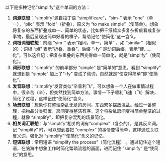 以下是多种记忆“simplify”这个单词的方法：
1. **词源联想**：“simplify”源自拉丁语 “simplificare”，“sim-” 表示 “one”（单一），“plic” 表示 “fold”（折叠），原义为 “to make simple”（使简单）。想象将复杂的东西折叠成单一、简单的状态，比如把千纸鹤众多复杂折痕看成复杂事物，最后呈现出简单好看的样子，帮助记忆“使简化”这一含义。
2. **词根词缀联想**：前缀 “sim-” 表示“相同，单一，简单” ，如 “similar”（相似的）；词根 “pli” 表示“折叠，重叠”，后缀 “-fy” 是动词后缀，表示“使……化”。可以这样记：把复杂重叠的东西变得单一简单化，就是“simplify”（使简化）。
3. **词形联想**：“simplify” 的前半部分 “simple” 是“简单的”意思，看到 “simplify” 就想到是 “simple” 加上了“-fy” 变成了动词，自然就是“使变得简单”即“使简化”。 
4. **发音联想**：“simplify”发音类似“辛普利飞”，可以想象一个人在做事情过程中，很辛苦（辛），但突然找到简单方法，事情一下子顺利飞速（飞）解决，简化了过程，这样记住“使简化”含义。
5. **场景联想**：想象你在整理杂乱无章的房间，东西繁多摆放混乱。经过一番整理，把物品分类归置，房间变得整洁有序，这个将杂乱房间变得简单整洁的过程，就像 “simplify”，即把复杂混乱的场景简化。
6. **相关词汇联想**：与“simplify”相关的词有“complex”（复杂的），是其反义词。记 “simplify” 时，可以想到要把 “complex” 的事情变得简单，这样通过关联反义词，强化对 “simplify”“使简化”含义的记忆。 
7. **短语联想**：常用短语 “simplify the process”（简化流程） 。通过记住这个短语，在脑海中想象工作时简化繁琐流程的画面，进而记住 “simplify” 是“使简化”的意思。 